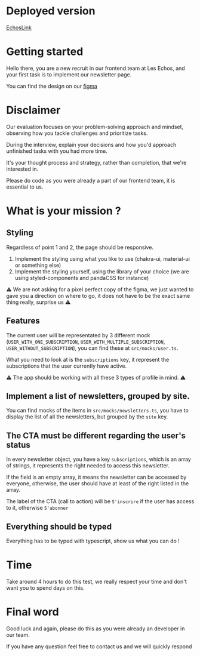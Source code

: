 # Deployed version
[EchosLink](https://echostest.netlify.app/)

# Getting started

Hello there, you are a new recruit in our frontend team at Les Echos, and your first task is to implement our newsletter page.

You can find the design on our [figma](https://www.figma.com/file/u1hoAP9FOa1FHbBgkE346o/Entretient-Dev-2024?type=design&node-id=1-309&mode=design)

# Disclaimer

Our evaluation focuses on your problem-solving approach and mindset, observing how you tackle challenges and prioritize tasks.

During the interview, explain your decisions and how you'd approach unfinished tasks with you had more time.

It's your thought process and strategy, rather than completion, that we're interested in.

Please do code as you were already a part of our frontend team, it is essential to us.

# What is your mission ?

## Styling

Regardless of point 1 and 2, the page should be responsive.

1. Implement the styling using what you like to use (chakra-ui, material-ui or something else)
2. Implement the styling yourself, using the library of your choice (we are using styled-components and pandaCSS for instance)

:warning: We are not asking for a pixel perfect copy of the figma, we just wanted to gave you a direction on where to go, it does not have to be the exact same thing really, surprise us :warning:

## Features

The current user will be representated by 3 different mock (`USER_WITH_ONE_SUBSCRIPTION`, `USER_WITH_MULTIPLE_SUBSCRIPTION`, `USER_WITHOUT_SUBSCRIPTION`), you can find these at `src/mocks/user.ts`.

What you need to look at is the `subscriptions` key, it represent the subscriptions that the user currently have active.

:warning: The app should be working with all these 3 types of profile in mind. :warning:

## Implement a list of newsletters, grouped by site.

You can find mocks of the items in `src/mocks/newsletters.ts`, you have to display the list of all the newsletters, but grouped by the `site` key.

## The CTA must be different regarding the user's status

In every newsletter object, you have a key `subscriptions`, which is an array of strings, it represents the right needed to access this newsletter.

If the field is an empty array, it means the newsletter can be accessed by everyone, otherwise, the user should have at least of the right listed in the array.

The label of the CTA (call to action) will be `S'inscrire` if the user has access to it, otherwise `S'abonner`

## Everything should be typed

Everything has to be typed with typescript, show us what you can do !

# Time

Take around 4 hours to do this test, we really respect your time and don't want you to spend days on this.

# Final word

Good luck and again, please do this as you were already an developer in our team.

If you have any question feel free to contact us and we will quickly respond
